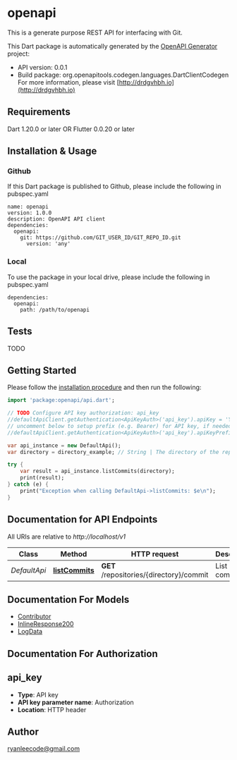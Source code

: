 # openapi
This is a generate purpose REST API for interfacing with Git.

This Dart package is automatically generated by the [OpenAPI Generator](https://openapi-generator.tech) project:

- API version: 0.0.1
- Build package: org.openapitools.codegen.languages.DartClientCodegen
For more information, please visit [http://drdgvhbh.io](http://drdgvhbh.io)

## Requirements

Dart 1.20.0 or later OR Flutter 0.0.20 or later

## Installation & Usage

### Github
If this Dart package is published to Github, please include the following in pubspec.yaml
```
name: openapi
version: 1.0.0
description: OpenAPI API client
dependencies:
  openapi:
    git: https://github.com/GIT_USER_ID/GIT_REPO_ID.git
      version: 'any'
```

### Local
To use the package in your local drive, please include the following in pubspec.yaml
```
dependencies:
  openapi:
    path: /path/to/openapi
```

## Tests

TODO

## Getting Started

Please follow the [installation procedure](#installation--usage) and then run the following:

```dart
import 'package:openapi/api.dart';

// TODO Configure API key authorization: api_key
//defaultApiClient.getAuthentication<ApiKeyAuth>('api_key').apiKey = 'YOUR_API_KEY';
// uncomment below to setup prefix (e.g. Bearer) for API key, if needed
//defaultApiClient.getAuthentication<ApiKeyAuth>('api_key').apiKeyPrefix = 'Bearer';

var api_instance = new DefaultApi();
var directory = directory_example; // String | The directory of the repository

try {
    var result = api_instance.listCommits(directory);
    print(result);
} catch (e) {
    print("Exception when calling DefaultApi->listCommits: $e\n");
}

```

## Documentation for API Endpoints

All URIs are relative to *http://localhost/v1*

Class | Method | HTTP request | Description
------------ | ------------- | ------------- | -------------
*DefaultApi* | [**listCommits**](docs//DefaultApi.md#listcommits) | **GET** /repositories/{directory}/commit | List commits


## Documentation For Models

 - [Contributor](docs//Contributor.md)
 - [InlineResponse200](docs//InlineResponse200.md)
 - [LogData](docs//LogData.md)


## Documentation For Authorization


## api_key

- **Type**: API key
- **API key parameter name**: Authorization
- **Location**: HTTP header


## Author

ryanleecode@gmail.com


